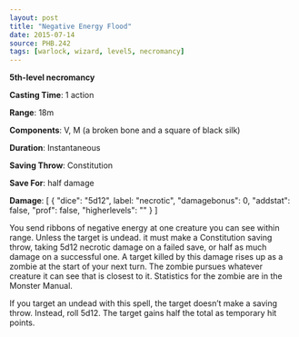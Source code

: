 ```yaml
---
layout: post
title: "Negative Energy Flood"
date: 2015-07-14
source: PHB.242
tags: [warlock, wizard, level5, necromancy]
---
```


**5th-level necromancy**

**Casting Time**: 1 action

**Range**: 18m

**Components**: V, M (a broken bone and a square of black silk)

**Duration**: Instantaneous

**Saving Throw**: Constitution

**Save For**: half damage

**Damage**: [ { "dice": "5d12", label: "necrotic", "damagebonus": 0, "addstat": false, "prof": false, "higherlevels": "" } ]

You send ribbons of negative energy at one creature you can see within range. Unless the target is undead. it must make a Constitution saving throw, taking 5d12 necrotic
damage on a failed save, or half as much damage on a successful one. A target killed by this damage rises up as a zombie at the start of your next turn. The zombie
pursues whatever creature it can see that is closest to it. Statistics for the zombie are in the Monster Manual.

If you target an undead with this spell, the target doesn’t make a saving throw. Instead, roll 5d12. The target gains half the total as temporary hit points.